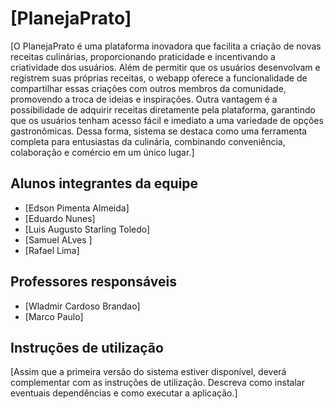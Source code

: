 # [PlanejaPrato]

[O PlanejaPrato é uma plataforma inovadora que facilita a criação de novas receitas culinárias, proporcionando praticidade e incentivando a criatividade dos usuários. Além de permitir que os usuários desenvolvam e registrem suas próprias receitas, o webapp oferece a funcionalidade de compartilhar essas criações com outros membros da comunidade, promovendo a troca de ideias e inspirações. Outra vantagem é a possibilidade de adquirir receitas diretamente pela plataforma, garantindo que os usuários tenham acesso fácil e imediato a uma variedade de opções gastronômicas. Dessa forma, sistema se destaca como uma ferramenta completa para entusiastas da culinária, combinando conveniência, colaboração e comércio em um único lugar.]

## Alunos integrantes da equipe

* [Edson Pimenta Almeida]
* [Eduardo Nunes]
* [Luis Augusto Starling Toledo]
* [Samuel ALves ]
* [Rafael Lima]

## Professores responsáveis

* [Wladmir Cardoso Brandao]
* [Marco Paulo]

## Instruções de utilização

[Assim que a primeira versão do sistema estiver disponível, deverá complementar com as instruções de utilização. Descreva como instalar eventuais dependências e como executar a aplicação.]
